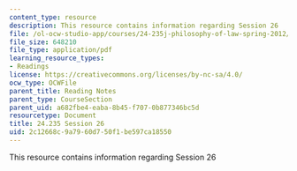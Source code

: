 ```yaml
---
content_type: resource
description: This resource contains information regarding Session 26
file: /ol-ocw-studio-app/courses/24-235j-philosophy-of-law-spring-2012/2c12668c9a7960d750f1be597ca18550_MIT24_235JS12_Session26.pdf
file_size: 648210
file_type: application/pdf
learning_resource_types:
- Readings
license: https://creativecommons.org/licenses/by-nc-sa/4.0/
ocw_type: OCWFile
parent_title: Reading Notes
parent_type: CourseSection
parent_uid: a682fbe4-eaba-8b45-f707-0b877346bc5d
resourcetype: Document
title: 24.235 Session 26
uid: 2c12668c-9a79-60d7-50f1-be597ca18550
---
```

This resource contains information regarding Session 26